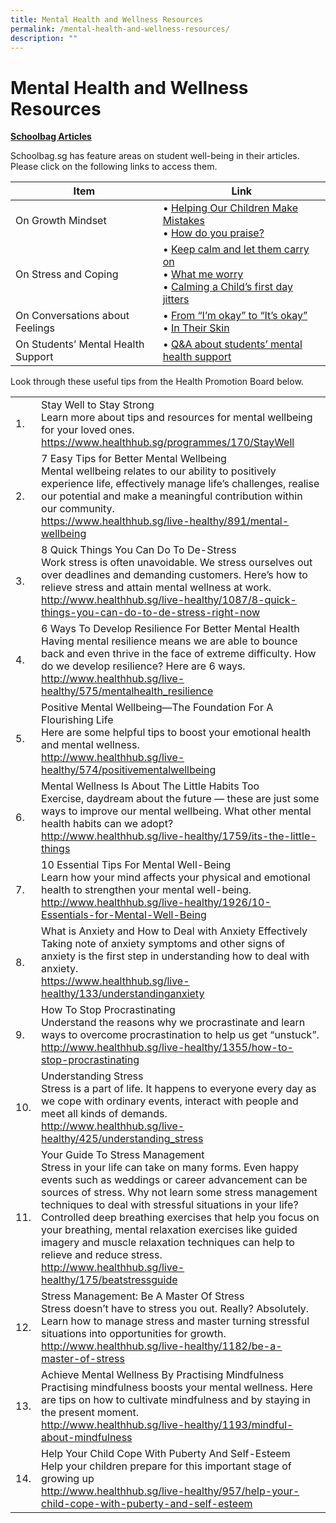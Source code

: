 ```yaml
---
title: Mental Health and Wellness Resources
permalink: /mental-health-and-wellness-resources/
description: ""
---
```

# Mental Health and Wellness Resources
<b><u>Schoolbag Articles</u></b>

Schoolbag.sg has feature areas on student well-being in their articles. Please click on the following links to access them.

| Item                     | Link                      |
|------------------------------------|-----------------------------------------------------------------------------------------|
| On Growth Mindset                  | • [Helping Our Children Make Mistakes](https://www.schoolbag.sg/story/helping-our-children-make-mistakes)<br> • [How do you praise?](https://www.schoolbag.sg/story/how-do-you-praise)                                |
| On Stress and Coping               |• [Keep calm and let them carry on](https://www.schoolbag.sg/story/keep-calm-and-let-them-carry-on)<br>• [What me worry](https://www.schoolbag.sg/story/what-me-worry)<br>• [Calming a Child’s first day jitters](https://www.schoolbag.sg/story/calming-a-child-s-first-day-jitters) |
| On Conversations about Feelings    | • [From “I’m okay” to “It’s okay”](https://www.schoolbag.edu.sg/story/from-i-m-okay-to-it-s-okay)<br>• [In Their Skin](https://www.schoolbag.edu.sg/story/in-their-skin)                                         |
| On Students’ Mental Health Support | • [Q&A about students’ mental health support](https://www.schoolbag.edu.sg/story/q-a-about-students-mental-health-support)                                               |

Look through these useful tips from the Health Promotion Board below.

|     |                                                                                                                                                                                                                                                                                                                                                                                                                                                                                                                                  |
|-----|----------------------------------------------------------------------------------------------------------------------------------------------------------------------------------------------------------------------------------------------------------------------------------------------------------------------------------------------------------------------------------------------------------------------------------------------------------------------------------------------------------------------------------|
| 1.  | Stay Well to Stay Strong<br>Learn more about tips and resources for mental wellbeing for your loved ones.<br>https://www.healthhub.sg/programmes/170/StayWell                                                                                                                                                                                                                                                                                                                                                                    |
| 2.  | 7 Easy Tips for Better Mental Wellbeing<br>Mental wellbeing relates to our ability to positively experience life, effectively manage life’s challenges, realise our potential and make a meaningful contribution within our community.<br>https://www.healthhub.sg/live-healthy/891/mental-wellbeing                                                                                                                                                                                                                             |
| 3.  | 8 Quick Things You Can Do To De-Stress<br>Work stress is often unavoidable. We stress ourselves out over deadlines and demanding customers. Here’s how to relieve stress and attain mental wellness at work.<br>http://www.healthhub.sg/live-healthy/1087/8-quick-things-you-can-do-to-de-stress-right-now                                                                                                                                                                                                                       |
| 4.  | 6 Ways To Develop Resilience For Better Mental Health<br>Having mental resilience means we are able to bounce back and even thrive in the face of extreme difficulty. How do we develop resilience? Here are 6 ways.<br>http://www.healthhub.sg/live-healthy/575/mentalhealth_resilience                                                                                                                                                                                                                                         |
| 5.  | Positive Mental Wellbeing—The Foundation For A Flourishing Life<br>Here are some helpful tips to boost your emotional health and mental wellness.<br>http://www.healthhub.sg/live-healthy/574/positivementalwellbeing                                                                                                                                                                                                                                                                                                            |
| 6.  | Mental Wellness Is About The Little Habits Too<br>Exercise, daydream about the future — these are just some ways to improve our mental wellbeing. What other mental health habits can we adopt?<br>http://www.healthhub.sg/live-healthy/1759/its-the-little-things                                                                                                                                                                                                                                                               |
| 7.  | 10 Essential Tips For Mental Well-Being<br>Learn how your mind affects your physical and emotional health to strengthen your mental well-being.<br>http://www.healthhub.sg/live-healthy/1926/10-Essentials-for-Mental-Well-Being                                                                                                                                                                                                                                                                                                 |
| 8.  | What is Anxiety and How to Deal with Anxiety Effectively<br>Taking note of anxiety symptoms and other signs of anxiety is the first step in understanding how to deal with anxiety.<br>https://www.healthhub.sg/live-healthy/133/understandinganxiety                                                                                                                                                                                                                                                                            |
| 9.  | How To Stop Procrastinating<br>Understand the reasons why we procrastinate and learn ways to overcome procrastination to help us get “unstuck”.<br>http://www.healthhub.sg/live-healthy/1355/how-to-stop-procrastinating                                                                                                                                                                                                                                                                                                         |
| 10. | Understanding Stress<br>Stress is a part of life. It happens to everyone every day as we cope with ordinary events, interact with people and meet all kinds of demands.<br>http://www.healthhub.sg/live-healthy/425/understanding_stress                                                                                                                                                                                                                                                                                         |
| 11. | Your Guide To Stress Management<br>Stress in your life can take on many forms. Even happy events such as weddings or career advancement can be sources of stress. Why not learn some stress management techniques to deal with stressful situations in your life? Controlled deep breathing exercises that help you focus on your breathing, mental relaxation exercises like guided imagery and muscle relaxation techniques can help to relieve and reduce stress.<br>http://www.healthhub.sg/live-healthy/175/beatstressguide |
| 12. | Stress Management: Be A Master Of Stress<br>Stress doesn’t have to stress you out. Really? Absolutely. Learn how to manage stress and master turning stressful situations into opportunities for growth.<br>http://www.healthhub.sg/live-healthy/1182/be-a-master-of-stress                                                                                                                                                                                                                                                      |
| 13. | Achieve Mental Wellness By Practising Mindfulness<br>Practising mindfulness boosts your mental wellness. Here are tips on how to cultivate mindfulness and by staying in the present moment.<br>http://www.healthhub.sg/live-healthy/1193/mindful-about-mindfulness                                                                                                                                                                                                                                                              |
| 14. | Help Your Child Cope With Puberty And Self-Esteem<br>Help your children prepare for this important stage of growing up<br>http://www.healthhub.sg/live-healthy/957/help-your-child-cope-with-puberty-and-self-esteem                                                                                                                                                                                                                                                                                                             |